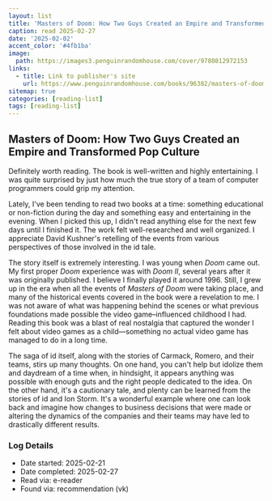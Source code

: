 ```yaml
---
layout: list
title: 'Masters of Doom: How Two Guys Created an Empire and Transformed Pop Culture'
caption: read 2025-02-27
date: '2025-02-02'
accent_color: '#4fb1ba'
image: 
  path: https://images3.penguinrandomhouse.com/cover/9780812972153
links:
  - title: Link to publisher's site
    url: https://www.penguinrandomhouse.com/books/96382/masters-of-doom-by-david-kushner/9780812972153/ 
sitemap: true
categories: [reading-list]
tags: [reading-list]
---
```


## Masters of Doom: How Two Guys Created an Empire and Transformed Pop Culture

Definitely worth reading. The book is well-written and highly entertaining.
I was quite surprised by just how much the true story of a team of computer programmers could grip my attention.

Lately, I've been tending to read two books at a time: something educational or non-fiction during the day and something easy and entertaining in the evening. When I picked this up, I didn't read anything else for the next few days until I finished it.
The work felt well-researched and well organized. I appreciate David Kushner's retelling of the events from various perspectives of those involved in the id tale.

The story itself is extremely interesting.
I was young when _Doom_ came out. My first proper _Doom_ experience was with _Doom II_, several years after it was originally published. I believe I finally played it around 1996.
Still, I grew up in the era when all the events of _Masters of Doom_ were taking place, and many of the historical events covered in the book were a revelation to me.
I was not aware of what was happening behind the scenes or what previous foundations made possible the video game–influenced childhood I had.
Reading this book was a blast of real nostalgia that captured the wonder I felt about video games as a child—something no actual video game has managed to do in a long time.

The saga of id itself, along with the stories of Carmack, Romero, and their teams, stirs up many thoughts. On one hand, you can't help but idolize them and daydream of a time when, in hindsight, it appears anything was possible with enough guts and the right people dedicated to the idea. On the other hand, it's a cautionary tale, and plenty can be learned from the stories of id and Ion Storm.
It's a wonderful example where one can look back and imagine how changes to business decisions that were made or altering the dynamics of the companies and their teams may have led to drastically different results.

### Log Details

- Date started: 2025-02-21
- Date completed: 2025-02-27
- Read via: e-reader
- Found via: recommendation (vk)
